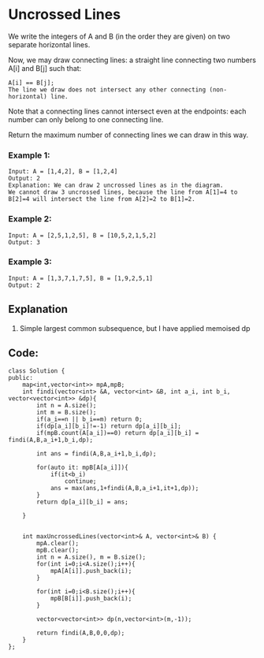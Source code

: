 # Uncrossed Lines


We write the integers of A and B (in the order they are given) on two separate horizontal lines.

Now, we may draw connecting lines: a straight line connecting two numbers A[i] and B[j] such that:

    A[i] == B[j];
    The line we draw does not intersect any other connecting (non-horizontal) line.

Note that a connecting lines cannot intersect even at the endpoints: each number can only belong to one connecting line.

Return the maximum number of connecting lines we can draw in this way.

 

### Example 1:

    Input: A = [1,4,2], B = [1,2,4]
    Output: 2
    Explanation: We can draw 2 uncrossed lines as in the diagram.
    We cannot draw 3 uncrossed lines, because the line from A[1]=4 to B[2]=4 will intersect the line from A[2]=2 to B[1]=2.

### Example 2:

    Input: A = [2,5,1,2,5], B = [10,5,2,1,5,2]
    Output: 3

### Example 3:

    Input: A = [1,3,7,1,7,5], B = [1,9,2,5,1]
    Output: 2


## Explanation

1. Simple largest common subsequence, but I have applied memoised dp

## Code:

```
class Solution {
public:
    map<int,vector<int>> mpA,mpB;
    int findi(vector<int> &A, vector<int> &B, int a_i, int b_i, vector<vector<int>> &dp){
        int n = A.size();
        int m = B.size();
        if(a_i==n || b_i==m) return 0;
        if(dp[a_i][b_i]!=-1) return dp[a_i][b_i];
        if(mpB.count(A[a_i])==0) return dp[a_i][b_i] = findi(A,B,a_i+1,b_i,dp);
        
        int ans = findi(A,B,a_i+1,b_i,dp);
        
        for(auto it: mpB[A[a_i]]){
            if(it<b_i)
                continue;
            ans = max(ans,1+findi(A,B,a_i+1,it+1,dp));
        }
        return dp[a_i][b_i] = ans;
        
    }
        
    
    int maxUncrossedLines(vector<int>& A, vector<int>& B) {
        mpA.clear();
        mpB.clear();
        int n = A.size(), m = B.size();
        for(int i=0;i<A.size();i++){
            mpA[A[i]].push_back(i);
        }
        
        for(int i=0;i<B.size();i++){
            mpB[B[i]].push_back(i);
        }
        
        vector<vector<int>> dp(n,vector<int>(m,-1));
        
        return findi(A,B,0,0,dp);
    }
};
```